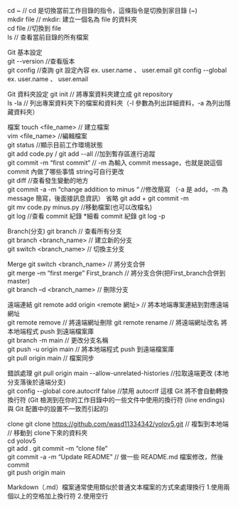 cd ~  // cd 是切換當前工作目錄的指令，這條指令是切換到家目錄 (~)  
mkdir file  // mkdir: 建立一個名為 file 的資料夾  
cd file  //切換到 file  
ls  // 查看當前目錄的所有檔案  

Git 基本設定  
git --version  //查看版本  
git config <key>  //查詢 git 設定內容 <key> ex. user.name 、 user.email
git config --global <key>  ex. user.name 、 user.email

Git 資料夾設定
git init  // 將專案資料夾建立成 git repository  
ls -la  // 列出專案資料夾下的檔案和資料夾（-l 參數為列出詳細資料，-a 為列出隱藏資料夾）  

檔案 
touch <file_name>  // 建立檔案  
vim <file_name>  //編輯檔案  
git status  //顯示目前工作環境狀態  
git add code.py / git add --all  //加到暫存區進行追蹤  
git commit -m “first commit“  // -m 為輸入 commit message，也就是說這個 commit 內做了哪些事情 string可自行更改  
git diff //查看發生變動的地方  
git commit -a -m “change addition to minus “  //修改簡寫 （-a 是 add，-m 為 message 簡寫，後面接訊息資訊） 省略 git add + git commit -m  
git mv code.py minus.py  //移動檔案(也可以改檔名)  
git log  //查看 commit 紀錄 *細看 commit 紀錄 git log -p  

Branch(分支)
git branch  // 查看所有分支  
git branch <branch_name>  // 建立新的分支  
git switch <branch_name>  // 切換主分支  

Merge
git switch <branch_name>  // 將分支合併  
git merge –m “first merge” First_branch // 將分支合併(把First_branch合併到master)  
git branch –d <branch_name> // 刪除分支  

遠端連結
git remote add origin <remote 網址>  // 將本地端專案連結到對應遠端網址  
git remote remove // 將遠端網址刪除
git remote rename // 將遠端網址改名
將本地端程式 push 到遠端檔案庫  
git branch -m main  // 更改分支名稱  
git push -u origin main  // 將本地端程式 push 到遠端檔案庫  
git pull origin main  // 檔案同步

錯誤處理
git pull origin main --allow-unrelated-histories  //拉取遠端更改 (本地分支落後於遠端分支)  
git config --global core.autocrlf false  //禁用 autocrlf 這樣 Git 將不會自動轉換換行符 (Git 檢測到在你的工作目錄中的一些文件中使用的換行符 (line endings) 與 Git 配置中的設置不一致而引起的)  

clone
git clone https://github.com/wasd11334342/yolov5.git // 複製到本地端  
// 移動到 clone下來的資料夾  
cd yolov5  
git add .
git commit –m “clone file”  
git commit -a -m “Update README” // 做一些 README.md 檔案修改，然後 commit  
git push origin main  

Markdown（.md）檔案通常使用類似於普通文本檔案的方式來處理換行 1.使用兩個以上的空格加上換行符 2.使用空行
